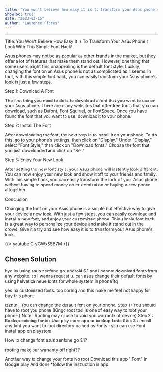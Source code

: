 ```yaml
---
title: "You won't believe how easy it is to transform your Asus phone's look with this simple font hack!"
ShowToc: true 
date: "2023-03-15"
author: "Laurence Flores"
---
```

*****
Title: You Won't Believe How Easy It Is To Transform Your Asus Phone's Look With This Simple Font Hack!

Asus phones may not be as popular as other brands in the market, but they offer a lot of features that make them stand out. However, one thing that some users might find unappealing is the default font style. Luckily, changing the font on an Asus phone is not as complicated as it seems. In fact, with this simple font hack, you can easily transform your Asus phone's look in just a few steps.

Step 1: Download A Font

The first thing you need to do is to download a font that you want to use on your Asus phone. There are many websites that offer free fonts that you can download, such as Dafont, Font Squirrel, or FontSpace. Once you have found the font that you want to use, download it to your phone.

Step 2: Install The Font

After downloading the font, the next step is to install it on your phone. To do this, go to your phone's settings, then click on "Display." Under "Display," select "Font Style," then click on "Download fonts." Choose the font that you just downloaded and click on "Set."

Step 3: Enjoy Your New Look

After setting the new font style, your Asus phone will instantly look different. You can now enjoy your new look and show it off to your friends and family. With this simple hack, you can easily transform the look of your Asus phone without having to spend money on customization or buying a new phone altogether.

Conclusion

Changing the font on your Asus phone is a simple but effective way to give your device a new look. With just a few steps, you can easily download and install a new font, and enjoy your customized phone. This simple font hack is a great way to personalize your device and make it stand out in the crowd. Give it a try and see how easy it is to transform your Asus phone's look.

{{< youtube C-yGWxSSB7M >}} 



## Chosen Solution
 hye.im using asus zenfone go, android 5.1  and i cannot download fonts from any website. so i wanna request u..can asus change their default fonts by using helvetica neue fonts for whole system in phone?tq

 yes.no customized fonts. too boring and  this make me feel not happy for buy this phone

 izznur ,
You can change the default font on your phone.
Step 1 : You should have to root you phone (Kingo root tool is one of easy way to root your phone ( Note : Rooting may cause to void you warranty of device)
Step 2 : Backup existing fonts : Use play store app to backup fonts
Step 3 : Install any font you want to root directory named as Fonts  : you can use Font install app on playstore

 How to change font asus zenfone go 5.1?

 rooting make our warranty off right??

 Another way to change your fonts
No root
Download this app "iFont" in Google play
And done
*follow the instruction in app




